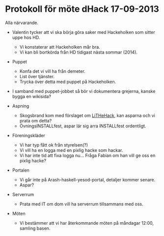 Protokoll för möte dHack 17-09-2013
===================================
Alla närvarande.

* Valentin tycker att vi ska börja göra saker med Hackeholken som sitter uppe hos HD.
	- Vi konstaterar att Hackeholken mår bra.
	- Vi kan bli bortkörda från HD tidigast nästa sommar (2014).

* Puppet
	- Konfa det vi vill ha från demeter.
	- List över tjänster.
	- Trycka över detta med puppet på Hackeholken.

* I samband med puppet-jobbet så bör vi dokumentera grejerna, kanske bygga en wikisida?

* Aspning
	- Skogsbrand kom med förslaget om [LiTHeHack](http://lithehack.se/), kan asparna och vi prata om detta?
	- ÖvningsINSTALLfest, aspar lär sig arra INSTALLfest ordentligt.

* Föreningskläder
	- Vi har typ fått ok från styrelsen(?)
	- Vi vill ha en logga med en pixlig hacke som hackar.
	- Vi har inte tid att fixa logga nu... Fråga Fabian om han vill ge oss en pixlig hacke?

* Portalen
	- Vi går inte på Arash-haskell-yesod-portal, detaljer kommer senare.
	- Aspar?

* Serverrum
	- Prata med IT om dom vill ha serverrum tillsammans med oss.

* Möten
	- Vi bestämmer att vi har återkommande möten på måndagar 12:00, samling basen.

